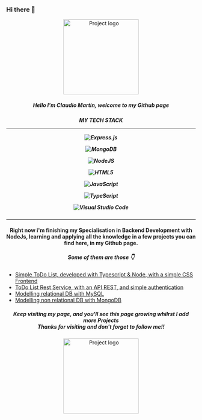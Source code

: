<h3>Hi there 👋</h3>


<p align="center"> <img width=200px height=200px src="https://media.giphy.com/media/du3J3cXyzhj75IOgvA/giphy.gif?cid=790b76111k8zbk2mdw2sywcxzgo741jfzi5ao0q51rfafmj7&ep=v1_gifs_search&rid=giphy.gif&ct=g" alt="Project logo"></p>

<h5 align="center">Hello I'm Claudio Martin, welcome to my Github page</h5>

<h5 align="center"> MY TECH STACK

----

![Express.js](https://img.shields.io/badge/express.js-%23404d59.svg?style=for-the-badge&logo=express&logoColor=%2361DAFB)

![MongoDB](https://img.shields.io/badge/-MongoDB-13aa52?style=for-the-badge&logo=mongodb&logoColor=white)

![NodeJS](https://img.shields.io/badge/node.js-6DA55F?style=for-the-badge&logo=node.js&logoColor=white)

![HTML5](https://img.shields.io/badge/html5-%23E34F26.svg?style=for-the-badge&logo=html5&logoColor=white)

![JavaScript](https://img.shields.io/badge/javascript-%23323330.svg?style=for-the-badge&logo=javascript&logoColor=%23F7DF1E)

![TypeScript](https://img.shields.io/badge/typescript-%23007ACC.svg?style=for-the-badge&logo=typescript&logoColor=white)

![Visual Studio Code](https://img.shields.io/badge/Visual%20Studio%20Code-0078d7.svg?style=for-the-badge&logo=visual-studio-code&logoColor=white)
</h5>

---
<h4 align="center">Right now i'm finishing my Specialisation in Backend Development with NodeJs, learning and applying all the knowledge in a few projects you can find here, in my Github page.</h4>

<h5 align="center">Some of them are those 👇</h5>


- [Simple ToDo List, developed with Typescript & Node, with a simple CSS Frontend](https://github.com/ClaudioMartinH/entrega-1.1.git)
- [ToDo List Rest Service, with an API REST, and simple authentication](https://github.com/ClaudioMartinH/4.1-Claudio-Martin.git)
- [Modelling relational DB with MySQL](https://github.com/ClaudioMartinH/5.1-Claudio-Martin.git)
- [Modelling non relational DB with MongoDB](https://github.com/ClaudioMartinH/5.3-Claudio-Martin.git)

<h5 align="Center">Keep visiting my page, and you'll see this page growing whilrst I add more Projects<br>Thanks for visiting and don't forget to follow me!! </h5>

<p align="center"> <img width=200px height=200px src="https://media.giphy.com/media/10zxDv7Hv5RF9C/giphy.gif?cid=790b76118lqi1b8us6oifq9ntqozpacxquh5jttksuzmjrz8&ep=v1_gifs_search&rid=giphy.gif&ct=g" alt="Project logo"></p>

<!--
**ClaudioMartinH/ClaudioMartinH** is a ✨ _special_ ✨ repository because its `README.md` (this file) appears on your GitHub profile.

Here are some ideas to get you started:

- 🔭 I’m currently working on ...
- 🌱 I’m currently learning ...
- 👯 I’m looking to collaborate on ...
- 🤔 I’m looking for help with ...
- 💬 Ask me about ...
- 📫 How to reach me: ...
- 😄 Pronouns: ...
- ⚡ Fun fact: ...
-->
